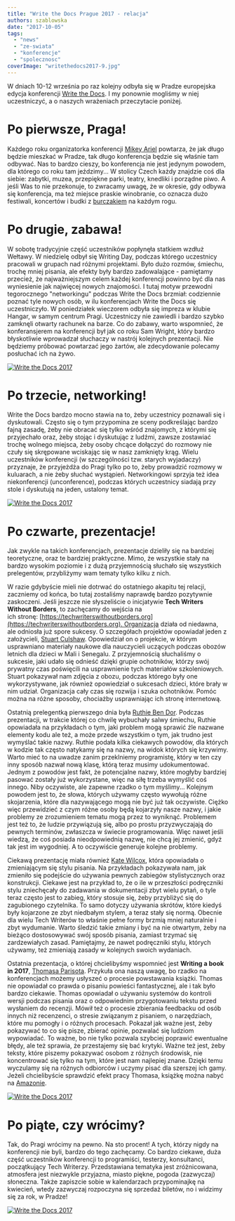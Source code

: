 ```yaml
---
title: "Write the Docs Prague 2017 - relacja"
authors: szablowska
date: "2017-10-05"
tags:
  - "news"
  - "ze-swiata"
  - "konferencje"
  - "spolecznosc"
coverImage: "writethedocs2017-9.jpg"
---
```


W dniach 10-12 września po raz kolejny odbyła się w Pradze europejska edycja
konferencji [Write the Docs](http://www.writethedocs.org/conf/eu/2017/). I my
ponownie mogliśmy w niej uczestniczyć, a o naszych wrażeniach przeczytacie
poniżej.

<!--truncate-->

# Po pierwsze, Praga!

Każdego roku organizatorka konferencji
[Mikey Ariel](https://twitter.com/ThatDocsLady) powtarza, że jak długo będzie
mieszkać w Pradze, tak długo konferencja będzie się właśnie tam odbywać. Nas to
bardzo cieszy, bo konferencja nie jest jedynym powodem, dla którego co roku tam
jeździmy... W stolicy Czech każdy znajdzie coś dla siebie: zabytki, muzea,
przepiękne parki, teatry, knedliki i porządne piwo. A jeśli Was to nie
przekonuje, to zwracamy uwagę, że w okresie, gdy odbywa się konferencja, ma też
miejsce praskie winobranie, co oznacza dużo festiwali, koncertów i budki z
[burczakiem](https://pl.wikipedia.org/wiki/Bur%C4%8D%C3%A1k) na każdym rogu.

# Po drugie, zabawa!

W sobotę tradycyjnie część uczestników popłynęła statkiem wzdłuż Wełtawy. W
niedzielę odbył się Writing Day, podczas którego uczestnicy pracowali w grupach
nad różnymi projektami. Było dużo rozmów, śmiechu, trochę mniej pisania, ale
efekty były bardzo zadowalające - pamiętamy przecież, że najważniejszym celem
każdej konferencji powinno być dla nas wyniesienie jak najwięcej nowych
znajomości. I tutaj motyw przewodni tegorocznego "networkingu" podczas Write the
Docs brzmiał: codziennie poznać tyle nowych osób, w ilu konferencjach Write the
Docs się uczestniczyło. W poniedziałek wieczorem odbyła się impreza w klubie
Hangar, w samym centrum Pragi. Uczestniczy nie zawiedli i bardzo szybko zamknęli
otwarty rachunek na barze. Co do zabawy, warto wspomnieć, że konferansjerem na
konferencji był jak co roku Sam Wright, który bardzo błyskotliwie wprowadzał
słuchaczy w nastrój kolejnych prezentacji. Nie będziemy próbować powtarzać jego
żartów, ale zdecydowanie polecamy posłuchać ich na żywo.

[![Write the Docs 2017](images/writethedocs2017-3-1024x768.jpg)](http://techwriter.pl/wp-content/uploads/2017/10/writethedocs2017-3.jpg)

# Po trzecie, networking!

Write the Docs bardzo mocno stawia na to, żeby uczestnicy poznawali się i
dyskutowali. Często się o tym przypomina ze sceny podkreślając bardzo fajną
zasadę, żeby nie obracać się tylko wśród znajomych, z którymi się przyjechało
oraz, żeby stojąc i dyskutując z ludźmi, zawsze zostawiać trochę wolnego
miejsca, żeby osoby chcące dołączyć do rozmowy nie czuły się skrępowane
wciskając się w nasz zamknięty krąg. Wielu uczestników konferencji (w
szczególności tzw. starych wyjadaczy) przyznaje, że przyjeżdża do Pragi tylko po
to, żeby prowadzić rozmowy w kuluarach, a nie żeby słuchać wystąpień.
Networkingowi sprzyja też idea niekonferencji (unconference), podczas których
uczestnicy siadają przy stole i dyskutują na jeden, ustalony temat.

[![Write the Docs 2017](images/writethedocs2017-8.jpg)](http://techwriter.pl/wp-content/uploads/2017/10/writethedocs2017-8.jpg)

# Po czwarte, prezentacje!

Jak zwykle na takich konferencjach, prezentacje dzieliły się na bardziej
teoretyczne, oraz te bardziej praktyczne. Mimo, że wszystkie stały na bardzo
wysokim poziomie i z dużą przyjemnością słuchało się wszystkich prelegentów,
przybliżymy wam tematy tylko kilku z nich.

W razie gdybyście mieli nie dotrwać do ostatniego akapitu tej relacji, zaczniemy
od końca, bo tutaj zostaliśmy naprawdę bardzo pozytywnie zaskoczeni. Jeśli
jeszcze nie słyszeliście o inicjatywie **Tech Writers Without Borders**, to
zachęcamy do wejścia na
ich stronę: [https://techwriterswithoutborders.org](https://techwriterswithoutborders.org). Organizacja
działa od niedawna, ale odniosła już spore sukcesy. O szczegółach projektów
opowiadał jeden z założycieli, [Stuart Culshaw](https://twitter.com/ouebguy).
Opowiedział on o projekcie, w którym usprawniano materiały naukowe dla
nauczycieli uczących podczas obozów letnich dla dzieci w Mali i Senegalu. Z
przyjemnością słuchaliśmy o sukcesie, jaki udało się odnieść dzięki grupie
ochotników, którzy swój prywatny czas poświęcili na usprawnienie tych materiałów
szkoleniowych. Stuart pokazywał nam zdjęcia z obozu, podczas którego były one
wykorzystywane, jak również opowiedział o sukcesach dzieci, które brały w nim
udział. Organizacja cały czas się rozwija i szuka ochotników. Pomóc można na
różne sposoby, chociażby usprawniając ich stronę internetową.

Ostatnią prelegentką pierwszego dnia była
[Ruthie Ben Dor](https://twitter.com/unruthless). Podczas prezentacji, w trakcie
której co chwilę wybuchały salwy śmiechu, Ruthie opowiadała na przykładach o
tym, jaki problem mogą sprawić źle nazwane elementy kodu ale też, a może przede
wszystkim o tym, jak trudno jest wymyślać takie nazwy. Ruthie podała kilka
ciekawych powodów, dla których w kodzie tak często natykamy się na nazwy, na
widok których się krzywimy. Warto mieć to na uwadze zanim przeklniemy
programistę, który w ten czy inny sposób nazwał nową klasę, którą teraz musimy
udokumentować. Jednym z powodów jest fakt, że potencjalne nazwy, które mogłyby
bardziej pasować zostały już wykorzystane, więc na siłę trzeba wymyślić coś
innego. Niby oczywiste, ale zapewne rzadko o tym myślimy... Kolejnym powodem
jest to, że słowa, których używamy często wywołują różne skojarzenia, które dla
nazywającego mogą nie być już tak oczywiste. Ciężko więc przewidzieć z czym
różne osoby będą kojarzyły nasze nazwy, i jakie problemy ze zrozumieniem tematu
mogą przez to wyniknąć. Problemem jest też to, że ludzie przywiązują się, albo
po prostu przyzwyczajają do pewnych terminów, zwłaszcza w świecie programowania.
Więc nawet jeśli wiedzą, że coś posiada nieodpowiednią nazwę, nie chcą jej
zmienić, gdyż tak jest im wygodniej. A to oczywiście generuje kolejne problemy.

Ciekawą prezentację miała również [Kate Wilcox](https://twitter.com/ktdocs),
która opowiadała o zmieniającym się stylu pisania. Na przykładach pokazywała
nam, jak zmieniło się podejście do używania pewnych zabiegów stylistycznych oraz
konstrukcji. Ciekawe jest na przykład to, że o ile w przeszłości podręczniki
stylu zniechęcały do zadawania w dokumentacji zbyt wielu pytań, o tyle teraz
często jest to zabieg, który stosuje się, żeby przybliżyć się do zagubionego
czytelnika. To samo dotyczy używania skrótów, które kiedyś były kojarzone ze
zbyt niedbałym stylem, a teraz stały się normą. Obecnie dla wielu Tech Writerów
to właśnie pełne formy brzmią mniej naturalnie i zbyt wydumanie. Warto śledzić
takie zmiany i być na nie otwartym, żeby na bieżąco dostosowywać swój sposób
pisania, zamiast trzymać się zardzewiałych zasad. Pamiętajmy, że nawet
podręczniki stylu, których używamy, też zmieniają zasady w kolejnych swoich
wydaniach.

Ostatnia prezentacja, o której chcielibyśmy wspomnieć jest **Writing a book in
2017**, [Thomasa Parisota](https://twitter.com/oncletom). Przykuła ona naszą
uwagę, bo rzadko na konferencjach możemy usłyszeć o procesie powstawania
książki. Thomas nie opowiadał co prawda o pisaniu powieści fantastycznej, ale i
tak było bardzo ciekawie. Thomas opowiadał o używaniu systemów do kontroli
wersji podczas pisania oraz o odpowiednim przygotowaniu tekstu przed wysłaniem
do recenzji. Mówił też o procesie zbierania feedbacku od osób innych niż
recenzenci, o stresie związanym z pisaniem, o narzędziach, które mu pomogły i o
różnych procesach. Pokazał jak ważne jest, żeby pokazywać to co się pisze,
zbierać opinie, pozwalać się ludziom wypowiadać. To ważne, bo nie tylko pozwala
szybciej poprawić ewentualne błędy, ale też sprawia, że przestajemy się bać
krytyki. Ważne też jest, żeby teksty, które piszemy pokazywać osobom z różnych
środowisk, nie koncentrować się tylko na tym, które jest nam najlepiej znane.
Dzięki temu wyczulamy się na różnych odbiorców i uczymy pisać dla szerszej ich
gamy. Jeżeli chcielibyście sprawdzić efekt pracy Thomasa, książkę można nabyć na
[Amazonie](https://www.amazon.fr/Node-js-pratiques-programmation-JavaScript-applicative/dp/2212139934/ref=sr_1_1?ie=UTF8&qid=1506976882&sr=8-1&keywords=node.js+bonnes+pratiques).

[![Write the Docs 2017](images/writethedocs2017-5-1024x697.jpg)](http://techwriter.pl/wp-content/uploads/2017/10/writethedocs2017-5.jpg)

# Po piąte, czy wrócimy?

Tak, do Pragi wrócimy na pewno. Na sto procent! A tych, którzy nigdy na
konferencji nie byli, bardzo do tego zachęcamy. Co bardzo ciekawe, duża część
uczestników konferencji to programiści, testerzy, konsultanci, początkujący Tech
Writerzy. Przedstawiana tematyka jest zróżnicowana, atmosfera jest niezwykle
przyjazna, miasto piękne, pogoda (zazwyczaj) słoneczna. Także zapiszcie sobie w
kalendarzach przypominajkę na kwiecień, wtedy zazwyczaj rozpoczyna się sprzedaż
biletów, no i widzimy się za rok, w Pradze!

[![Write the Docs 2017](images/writethedocs2017-2.jpg)](http://techwriter.pl/wp-content/uploads/2017/10/writethedocs2017-2.jpg)
